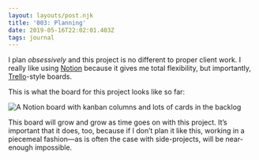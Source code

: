 ```yaml
---
layout: layouts/post.njk
title: '003: Planning'
date: 2019-05-16T22:02:01.403Z
tags: journal
---
```

I plan _obsessively_ and this project is no different to proper client work. I really like using [Notion](https://www.notion.so/) because it gives me total flexibility, but importantly, [Trello](https://trello.com)-style boards.

This is what the board for this project looks like so far:

![A Notion board with kanban columns and lots of cards in the backlog](https://res.cloudinary.com/andybelldesign/image/upload/c_scale,f_auto,q_auto,w_1000/v1558039593/piccalilli%20journal/Screenshot_2019-05-16_at_21.28.56_faxgw8.jpg)

This board will grow and grow as time goes on with this project. It’s important that it does, too, because if I don’t plan it like this, working in a piecemeal fashion—as is often the case with side-projects, will be near-enough impossible.
